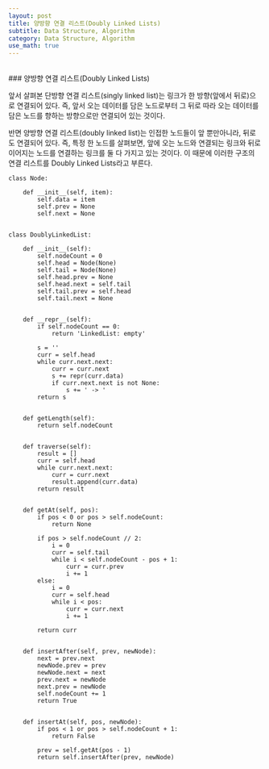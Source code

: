 ```yaml
---
layout: post
title: 양방향 연결 리스트(Doubly Linked Lists)
subtitle: Data Structure, Algorithm
category: Data Structure, Algorithm
use_math: true
---
```


<br>
### 양방향 연결 리스트(Doubly Linked Lists)

앞서 살펴본 단방향 연결 리스트(singly linked list)는 링크가 한 방향(앞에서 뒤로)으로 연결되어 있다. 즉, 앞서 오는 데이터를 담은 노드로부터 그 뒤로 따라 오는 데이터를 담은 노드를 향하는 방향으로만 연결되어 있는 것이다.

반면 양방향 연결 리스트(doubly linked list)는 인접한 노드들이 앞 뿐만아니라, 뒤로도 연결되어 있다. 즉, 특정 한 노드를 살펴보면, 앞에 오는 노드와 연결되는 링크와 뒤로 이어지는 노드를 연결하는 링크를 둘 다 가지고 있는 것이다. 이 때문에 이러한 구조의 연결 리스트를 Doubly Linked Lists라고 부른다.


```
class Node:

    def __init__(self, item):
        self.data = item
        self.prev = None
        self.next = None


class DoublyLinkedList:

    def __init__(self):
        self.nodeCount = 0
        self.head = Node(None)
        self.tail = Node(None)
        self.head.prev = None
        self.head.next = self.tail
        self.tail.prev = self.head
        self.tail.next = None


    def __repr__(self):
        if self.nodeCount == 0:
            return 'LinkedList: empty'

        s = ''
        curr = self.head
        while curr.next.next:
            curr = curr.next
            s += repr(curr.data)
            if curr.next.next is not None:
                s += ' -> '
        return s


    def getLength(self):
        return self.nodeCount


    def traverse(self):
        result = []
        curr = self.head
        while curr.next.next:
            curr = curr.next
            result.append(curr.data)
        return result


    def getAt(self, pos):
        if pos < 0 or pos > self.nodeCount:
            return None

        if pos > self.nodeCount // 2:
            i = 0
            curr = self.tail
            while i < self.nodeCount - pos + 1:
                curr = curr.prev
                i += 1
        else:
            i = 0
            curr = self.head
            while i < pos:
                curr = curr.next
                i += 1

        return curr


    def insertAfter(self, prev, newNode):
        next = prev.next
        newNode.prev = prev
        newNode.next = next
        prev.next = newNode
        next.prev = newNode
        self.nodeCount += 1
        return True


    def insertAt(self, pos, newNode):
        if pos < 1 or pos > self.nodeCount + 1:
            return False

        prev = self.getAt(pos - 1)
        return self.insertAfter(prev, newNode)
```
